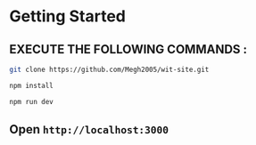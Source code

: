 # Getting Started

## **EXECUTE THE FOLLOWING COMMANDS :**

```bash
git clone https://github.com/Megh2005/wit-site.git
```

```bash
npm install
```

```bash
npm run dev
```

## **Open `http://localhost:3000`**